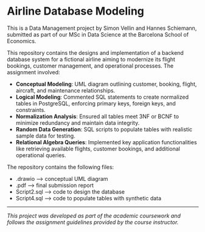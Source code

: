 # Airline Database Modeling

This is a Data Management project by Simon Vellin and Hannes Schiemann, submitted as part of our MSc in Data Science at the Barcelona School of Economics. 

This repository contains the designs and implementation of a backend database system for a fictional airline aiming to modernize its flight bookings, customer management, and operational processes. The assignment involved:

- **Conceptual Modeling**: UML diagram outlining customer, booking, flight, aircraft, and maintenance relationships.
- **Logical Modeling**: Commented SQL statements to create normalized tables in PostgreSQL, enforcing primary keys, foreign keys, and constraints.
- **Normalization Analysis**: Ensured all tables meet 3NF or BCNF to minimize redundancy and maintain data integrity.
- **Random Data Generation**: SQL scripts to populate tables with realistic sample data for testing.
- **Relational Algebra Queries**: Implemented key application functionalities like retrieving available flights, customer bookings, and additional operational queries.

The repository contains the following files:
- .drawio --> conceptual UML diagram
- .pdf --> final submission report
- Script2.sql --> code to design the database
- Script4.sql --> code to populate tables with synthetic data

---
*This project was developed as part of the academic coursework and follows the assignment guidelines provided by the course instructor.*
